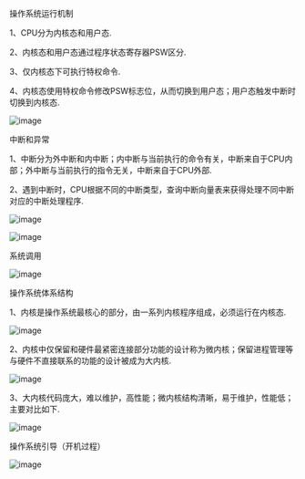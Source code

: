操作系统运行机制

1、CPU分为内核态和用户态.

2、内核态和用户态通过程序状态寄存器PSW区分.

3、仅内核态下可执行特权命令.

4、内核态使用特权命令修改PSW标志位，从而切换到用户态；用户态触发中断时切换到内核态.

![image](https://github.com/FudoJun/operating-system/assets/54784415/2c8a1458-5fac-4dce-bab6-f5400ae7c2e4)


中断和异常

1、中断分为外中断和内中断；内中断与当前执行的命令有关，中断来自于CPU内部；外中断与当前执行的指令无关，中断来自于CPU外部.

2、遇到中断时，CPU根据不同的中断类型，查询中断向量表来获得处理不同中断对应的中断处理程序.

![image](https://github.com/FudoJun/operating-system/assets/54784415/7b891b74-8348-44f9-9774-8cc37979c7f4)

![image](https://github.com/FudoJun/operating-system/assets/54784415/ebf1a37d-a43c-4af3-af30-eb413b53c5d4)

系统调用

![image](https://github.com/FudoJun/operating-system/assets/54784415/49d50e70-c95e-4cec-9d3d-3557cc559763)

操作系统体系结构

1、内核是操作系统最核心的部分，由一系列内核程序组成，必须运行在内核态.

![image](https://github.com/FudoJun/operating-system/assets/54784415/518ceefa-5151-4e50-84b2-1c2ec0ac7b91)

2、内核中仅保留和硬件最紧密连接部分功能的设计称为微内核；保留进程管理等与硬件不直接联系的功能的设计被成为大内核.

![image](https://github.com/FudoJun/operating-system/assets/54784415/0fda5910-1466-4a67-b540-4a9378581479)

3、大内核代码庞大，难以维护，高性能；微内核结构清晰，易于维护，性能低；主要对比如下.

![image](https://github.com/FudoJun/operating-system/assets/54784415/03ac32d3-48ca-41b5-97dd-ba3e041913d0)

操作系统引导（开机过程）

![image](https://github.com/FudoJun/operating-system/assets/54784415/0ce76eda-84f1-4049-85ee-434c9dc8fd30)

